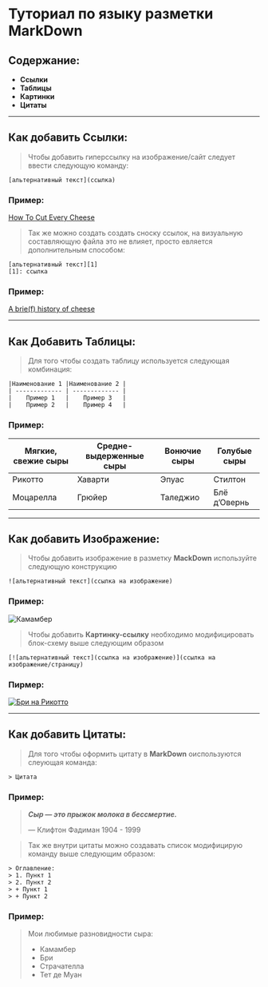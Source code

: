 # Туториал по языку разметки MarkDown
## Содержание:
+ **Ссылки**
+ **Таблицы** 
+ **Картинки** 
+ **Цитаты** 
***
## Как добавить Ссылки:
> Чтобы добавить гиперссылку на изображение/сайт следует ввести следующую команду:
```
[альтернативный текст](ссылка)
```
### Пример: 
[How To Cut Every Cheese](https://youtu.be/fTgm36y884c)
> Так же можно создать создать сноску ссылок, на визуальную составляющую файла это не влияет, просто евляется дополнительным способом:
```
[альтернативный текст][1]
[1]: ссылка
```
### Пример:
[A brie(f) history of cheese][1]

[1]: https://youtu.be/QKae1k1BDdA
***
## Как Добавить Таблицы:
> Для того чтобы создать таблицу используется следующая комбинация:
```
|Наименование 1 |Наименование 2 |
| ------------- | ------------- |
|    Пример 1   |    Пример 3   |
|    Пример 2   |    Пример 4   |

```
### Пример: 
| Мягкие, свежие сыры | Средне-выдерженные сыры |Вонючие сыры|Голубые сыры |
| ------------- | ------------- | ----------- |-----------|
| Рикотто | Хаварти|Эпуас| Стилтон|
| Моцарелла | Грюйер |Таледжио|Блё д’Овернь|
***
## Как добавить Изображение:
> Чтобы добавить изображение в разметку **MackDown** используйте следующую конструкцию 
```
![альтернативный текст](ссылка на изображение)
```
### Пример:
![Камамбер](https://cheezu.ru/wp-content/uploads/2020/09/cheezu-camembert.jpg)
> Чтобы добавить **Картинку-ссылку** необходимо модифицировать блок-схему выше следующим образом
```
[![альтернативный текст](ссылка на изображение)](ссылка на изображение/страницу)
```
### Пирмер:
[![Бри на Рикотто](https://from-zhukovka.ru/images/catalog/big/brie-150-2020.png)](https://ekoferma-pole.com/wp-content/uploads/2020/07/prod6.jpg)
***
## Как добавить Цитаты:
> Для того чтобы оформить цитату в **MarkDown** оиспользуются слеующая команда:
```
> Цитата
```
### Пример:
> ***Сыр — это прыжок молока в бессмертие.***
>
>  —  Клифтон Фадиман 1904 - 1999

> Так же внутри цитаты можно создавать список модифицирую команду выше следующим образом:
```
> Оглавление:
> 1. Пункт 1
> 2. Пункт 2
> + Пункт 1
> + Пункт 2
```
### Пример: 
> Мои любимые разновидности сыра:
> + Камамбер
> + Бри
> + Страчателла
> + Тет де Муан
